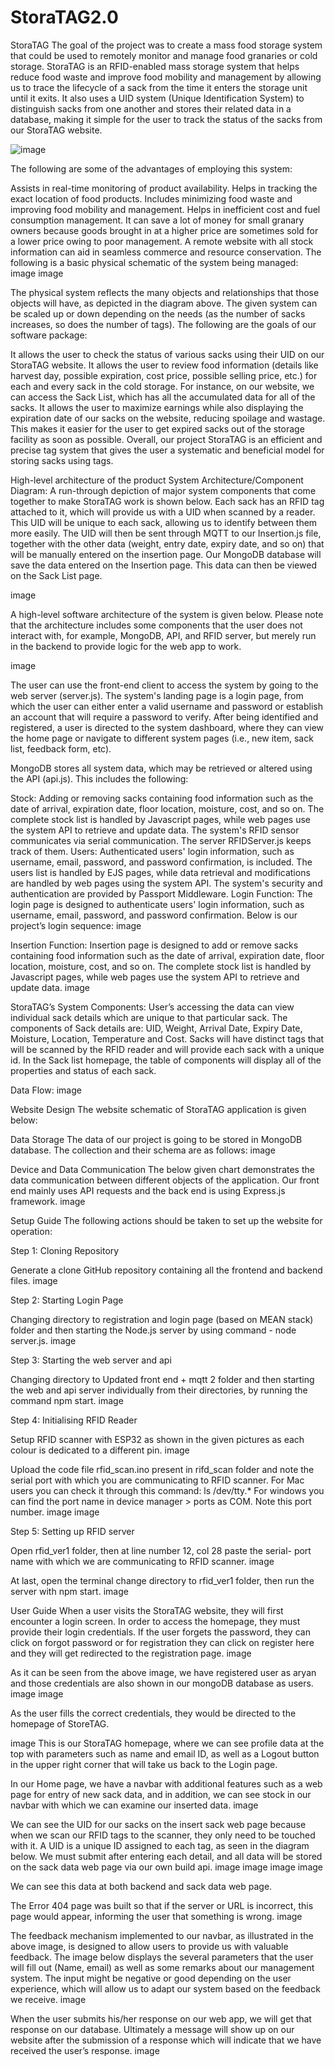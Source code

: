 # StoraTAG2.0
StoraTAG
The goal of the project was to create a mass food storage system that could be used to remotely monitor and manage food granaries or cold storage. StoraTAG is an RFID-enabled mass storage system that helps reduce food waste and improve food mobility and management by allowing us to trace the lifecycle of a sack from the time it enters the storage unit until it exits. It also uses a UID system (Unique Identification System) to distinguish sacks from one another and stores their related data in a database, making it simple for the user to track the status of the sacks from our StoraTAG website.


![image](https://github.com/nan3037/StoraTAG2.0/assets/83837934/0c0c95bb-c9f6-486c-a0f5-248af3262903)


The following are some of the advantages of employing this system:

Assists in real-time monitoring of product availability.
Helps in tracking the exact location of food products.
Includes minimizing food waste and improving food mobility and management.
Helps in inefficient cost and fuel consumption management. It can save a lot of money for small granary owners because goods brought in at a higher price are sometimes sold for a lower price owing to poor management.
A remote website with all stock information can aid in seamless commerce and resource conservation.
The following is a basic physical schematic of the system being managed: image image

The physical system reflects the many objects and relationships that those objects will have, as depicted in the diagram above. The given system can be scaled up or down depending on the needs (as the number of sacks increases, so does the number of tags). The following are the goals of our software package:

It allows the user to check the status of various sacks using their UID on our StoraTAG website.
It allows the user to review food information (details like harvest day, possible expiration, cost price, possible selling price, etc.) for each and every sack in the cold storage. For instance, on our website, we can access the Sack List, which has all the accumulated data for all of the sacks.
It allows the user to maximize earnings while also displaying the expiration date of our sacks on the website, reducing spoilage and wastage. This makes it easier for the user to get expired sacks out of the storage facility as soon as possible.
Overall, our project StoraTAG is an efficient and precise tag system that gives the user a systematic and beneficial model for storing sacks using tags.

High-level architecture of the product
System Architecture/Component Diagram:
A run-through depiction of major system components that come together to make StoraTAG work is shown below. Each sack has an RFID tag attached to it, which will provide us with a UID when scanned by a reader. This UID will be unique to each sack, allowing us to identify between them more easily. The UID will then be sent through MQTT to our Insertion.js file, together with the other data (weight, entry date, expiry date, and so on) that will be manually entered on the insertion page. Our MongoDB database will save the data entered on the Insertion page. This data can then be viewed on the Sack List page.

image

A high-level software architecture of the system is given below. Please note that the architecture includes some components that the user does not interact with, for example, MongoDB, API, and RFID server, but merely run in the backend to provide logic for the web app to work.

image

The user can use the front-end client to access the system by going to the web server (server.js). The system's landing page is a login page, from which the user can either enter a valid username and password or establish an account that will require a password to verify. After being identified and registered, a user is directed to the system dashboard, where they can view the home page or navigate to different system pages (i.e., new item, sack list, feedback form, etc).

MongoDB stores all system data, which may be retrieved or altered using the API (api.js). This includes the following:

Stock: Adding or removing sacks containing food information such as the date of arrival, expiration date, floor location, moisture, cost, and so on. The complete stock list is handled by Javascript pages, while web pages use the system API to retrieve and update data.
The system's RFID sensor communicates via serial communication. The server RFIDServer.js keeps track of them.
Users: Authenticated users' login information, such as username, email, password, and password confirmation, is included. The users list is handled by EJS pages, while data retrieval and modifications are handled by web pages using the system API. The system's security and authentication are provided by Passport Middleware.
Login Function:
The login page is designed to authenticate users' login information, such as username, email, password, and password confirmation. Below is our project’s login sequence: image

Insertion Function:
Insertion page is designed to add or remove sacks containing food information such as the date of arrival, expiration date, floor location, moisture, cost, and so on. The complete stock list is handled by Javascript pages, while web pages use the system API to retrieve and update data. image

StoraTAG’s System Components:
User’s accessing the data can view individual sack details which are unique to that particular sack. The components of Sack details are: UID, Weight, Arrival Date, Expiry Date, Moisture, Location, Temperature and Cost. Sacks will have distinct tags that will be scanned by the RFID reader and will provide each sack with a unique id. In the Sack list homepage, the table of components will display all of the properties and status of each sack.

Data Flow:
image

Website Design
The website schematic of StoraTAG application is given below:

Data Storage
The data of our project is going to be stored in MongoDB database. The collection and their schema are as follows: image

Device and Data Communication
The below given chart demonstrates the data communication between different objects of the application. Our front end mainly uses API requests and the back end is using Express.js framework. image

Setup Guide
The following actions should be taken to set up the website for operation:

Step 1: Cloning Repository

Generate a clone GitHub repository containing all the frontend and backend files. image

Step 2: Starting Login Page

Changing directory to registration and login page (based on MEAN stack) folder and then starting the Node.js server by using command - node server.js. image

Step 3: Starting the web server and api

Changing directory to Updated front end + mqtt 2 folder and then starting the web and api server individually from their directories, by running the command npm start. image

Step 4: Initialising RFID Reader

Setup RFID scanner with ESP32 as shown in the given pictures as each colour is dedicated to a different pin. image

Upload the code file rfid_scan.ino present in rifd_scan folder and note the serial port with which you are communicating to RFID scanner. For Mac users you can check it through this command: ls /dev/tty.* For windows you can find the port name in device manager > ports as COM. Note this port number. image image

Step 5: Setting up RFID server

Open rfid_ver1 folder, then at line number 12, col 28 paste the serial- port name with which we are communicating to RFID scanner. image

At last, open the terminal change directory to rfid_ver1 folder, then run the server with npm start. image

User Guide
When a user visits the StoraTAG website, they will first encounter a login screen. In order to access the homepage, they must provide their login credentials. If the user forgets the password, they can click on forgot password or for registration they can click on register here and they will get redirected to the registration page. image

As it can be seen from the above image, we have registered user as aryan and those credentials are also shown in our mongoDB database as users. image image

As the user fills the correct credentials, they would be directed to the homepage of StoreTAG.

image This is our StoraTAG homepage, where we can see profile data at the top with parameters such as name and email ID, as well as a Logout button in the upper right corner that will take us back to the Login page.

In our Home page, we have a navbar with additional features such as a web page for entry of new sack data, and in addition, we can see stock in our navbar with which we can examine our inserted data. image

We can see the UID for our sacks on the insert sack web page because when we scan our RFID tags to the scanner, they only need to be touched with it. A UID is a unique ID assigned to each tag, as seen in the diagram below. We must submit after entering each detail, and all data will be stored on the sack data web page via our own build api. image image image image

We can see this data at both backend and sack data web page.

The Error 404 page was built so that if the server or URL is incorrect, this page would appear, informing the user that something is wrong. image

The feedback mechanism implemented to our navbar, as illustrated in the above image, is designed to allow users to provide us with valuable feedback. The image below displays the several parameters that the user will fill out (Name, email) as well as some remarks about our management system. The input might be negative or good depending on the user experience, which will allow us to adapt our system based on the feedback we receive. image

When the user submits his/her response on our web app, we will get that response on our database. Ultimately a message will show up on our website after the submission of a response which will indicate that we have received the user’s response. image

